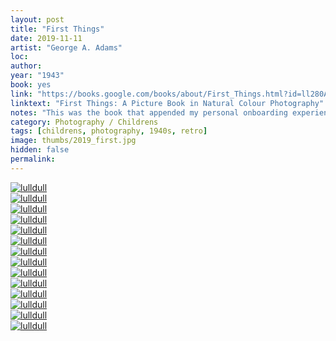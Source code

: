 ```yaml
---
layout: post
title: "First Things"
date: 2019-11-11
artist: "George A. Adams"
loc: 
author: 
year: "1943"
book: yes
link: "https://books.google.com/books/about/First_Things.html?id=ll280AEACAAJ"
linktext: "First Things: A Picture Book in Natural Colour Photography"
notes: "This was the book that appended my personal onboarding experience."
category: Photography / Childrens
tags: [childrens, photography, 1940s, retro]
image: thumbs/2019_first.jpg
hidden: false
permalink:
---
```



<div class="post_image">
	<a href="{{ site.baseurl }}/images/posts/2019_first/001.jpg" target="_blank">
	<img src="{{ site.baseurl }}/images/posts/2019_first/001.jpg" alt="lulldull"></a>
</div>

<div class="post_image">
	<a href="{{ site.baseurl }}/images/posts/2019_first/002.jpg" target="_blank">
	<img src="{{ site.baseurl }}/images/posts/2019_first/002.jpg" alt="lulldull"></a>
</div>

<div class="post_image">
	<a href="{{ site.baseurl }}/images/posts/2019_first/003.jpg" target="_blank">
	<img src="{{ site.baseurl }}/images/posts/2019_first/003.jpg" alt="lulldull"></a>
</div>

<div class="post_image">
	<a href="{{ site.baseurl }}/images/posts/2019_first/004.jpg" target="_blank">
	<img src="{{ site.baseurl }}/images/posts/2019_first/004.jpg" alt="lulldull"></a>
</div>

<div class="post_image">
	<a href="{{ site.baseurl }}/images/posts/2019_first/005.jpg" target="_blank">
	<img src="{{ site.baseurl }}/images/posts/2019_first/005.jpg" alt="lulldull"></a>
</div>

<div class="post_image">
	<a href="{{ site.baseurl }}/images/posts/2019_first/006.jpg" target="_blank">
	<img src="{{ site.baseurl }}/images/posts/2019_first/006.jpg" alt="lulldull"></a>
</div>

<div class="post_image">
	<a href="{{ site.baseurl }}/images/posts/2019_first/007.jpg" target="_blank">
	<img src="{{ site.baseurl }}/images/posts/2019_first/007.jpg" alt="lulldull"></a>
</div>


<div class="post_image">
	<a href="{{ site.baseurl }}/images/posts/2019_first/008.jpg" target="_blank">
	<img src="{{ site.baseurl }}/images/posts/2019_first/008.jpg" alt="lulldull"></a>
</div>

<div class="post_image">
	<a href="{{ site.baseurl }}/images/posts/2019_first/009.jpg" target="_blank">
	<img src="{{ site.baseurl }}/images/posts/2019_first/009.jpg" alt="lulldull"></a>
</div>

<div class="post_image">
	<a href="{{ site.baseurl }}/images/posts/2019_first/010.jpg" target="_blank">
	<img src="{{ site.baseurl }}/images/posts/2019_first/010.jpg" alt="lulldull"></a>
</div>


<div class="post_image">
	<a href="{{ site.baseurl }}/images/posts/2019_first/011.jpg" target="_blank">
	<img src="{{ site.baseurl }}/images/posts/2019_first/011.jpg" alt="lulldull"></a>
</div>


<div class="post_image">
	<a href="{{ site.baseurl }}/images/posts/2019_first/012.jpg" target="_blank">
	<img src="{{ site.baseurl }}/images/posts/2019_first/012.jpg" alt="lulldull"></a>
</div>


<div class="post_image">
	<a href="{{ site.baseurl }}/images/posts/2019_first/013.jpg" target="_blank">
	<img src="{{ site.baseurl }}/images/posts/2019_first/013.jpg" alt="lulldull"></a>
</div>


<div class="post_image">
	<a href="{{ site.baseurl }}/images/posts/2019_first/014.jpg" target="_blank">
	<img src="{{ site.baseurl }}/images/posts/2019_first/014.jpg" alt="lulldull"></a>
</div>
